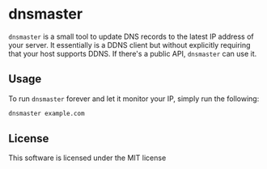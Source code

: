 dnsmaster
=========

`dnsmaster` is a small tool to update DNS records to the latest IP address of
your server. It essentially is a DDNS client but without explicitly requiring
that your host supports DDNS. If there's a public API, `dnsmaster` can use it.


## Usage

To run `dnsmaster` forever and let it monitor your IP, simply run the
following:

```sh
dnsmaster example.com
```

## License

This software is licensed under the MIT license

